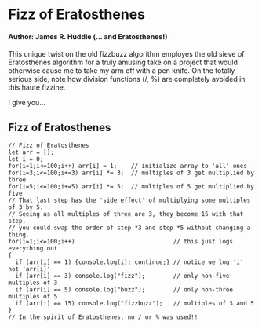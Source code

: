 # Fizz of Eratosthenes
#### Author: James R. Huddle  (... and Eratosthenes!)

This unique twist on the old fizzbuzz algorithm employes the old
sieve of Eratosthenes algorithm for a truly amusing take on a
project that would otherwise cause me to take my arm off with
a pen knife.  On the totally serious side, note how division
functions (/, %) are completely avoided in this haute fizzine.

I give you...
## Fizz of Eratosthenes

```
// Fizz of Eratosthenes
let arr = [];
let i = 0;
for(i=1;i<=100;i++) arr[i] = 1;    // initialize array to 'all' ones
for(i=3;i<=100;i+=3) arr[i] *= 3;  // multiples of 3 get multiplied by three
for(i=5;i<=100;i+=5) arr[i] *= 5;  // multiples of 5 get multiplied by five
// That last step has the 'side effect' of multiplying some multiples of 3 by 5.
// Seeing as all multiples of three are 3, they become 15 with that step.
// you could swap the order of step *3 and step *5 without changing a thing.
for(i=1;i<=100;i++)                            // this just logs everything out
{
  if (arr[i] == 1) {console.log(i); continue;} // notice we log 'i' not 'arr[i]'
  if (arr[i] == 3) console.log("fizz");        // only non-five multiples of 3
  if (arr[i] == 5) console.log("buzz");        // only non-three multiples of 5
  if (arr[i] == 15) console.log("fizzbuzz");   // multiples of 3 and 5
}
// In the spirit of Eratosthenes, no / or % was used!!

```
